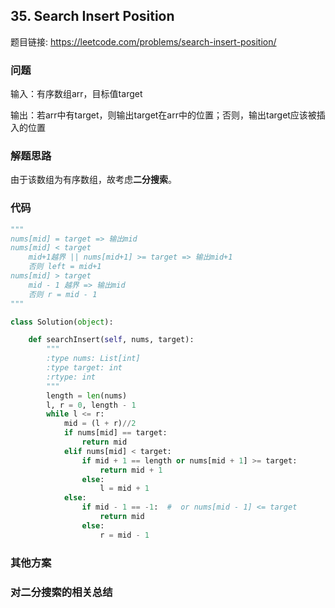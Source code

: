 ## 35. Search Insert Position

题目链接: https://leetcode.com/problems/search-insert-position/

### 问题
输入：有序数组arr，目标值target

输出：若arr中有target，则输出target在arr中的位置；否则，输出target应该被插入的位置


### 解题思路
由于该数组为有序数组，故考虑**二分搜索**。

### 代码

```Python
"""
nums[mid] = target => 输出mid
nums[mid] < target 
    mid+1越界 || nums[mid+1] >= target => 输出mid+1 
    否则 left = mid+1 
nums[mid] > target
    mid - 1 越界 => 输出mid
    否则 r = mid - 1
"""

class Solution(object):

    def searchInsert(self, nums, target):
        """
        :type nums: List[int]
        :type target: int
        :rtype: int
        """
        length = len(nums) 
        l, r = 0, length - 1
        while l <= r:
            mid = (l + r)//2
            if nums[mid] == target:
                return mid
            elif nums[mid] < target:
                if mid + 1 == length or nums[mid + 1] >= target:
                    return mid + 1
                else:
                    l = mid + 1
            else:
                if mid - 1 == -1:  #  or nums[mid - 1] <= target
                    return mid
                else:
                    r = mid - 1
```

### 其他方案

### 对二分搜索的相关总结
